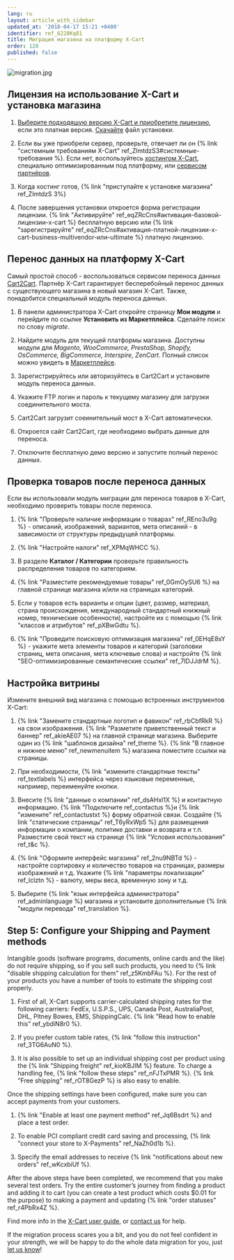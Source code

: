 ```yaml
---
lang: ru
layout: article_with_sidebar
updated_at: '2018-04-17 15:21 +0400'
identifier: ref_6220Kq81
title: Миграция магазина на платформу X-Cart
order: 120
published: false
---
```

![migration.jpg]({{site.baseurl}}/attachments/ref_otTGssNZ/migration.jpg)

## Лицензия на использование X-Cart и уcтановка магазина

1. [Выберите подходящую версию X-Cart и приобретите лицензию](https://www.x-cart.ru/ceny.html "Миграция магазина на платформу X-Cart"), если это платная версия. [Скачайте](https://www.x-cart.ru/download.html) файл установки. 

2. Если вы уже приобрели сервер, проверьте, отвечает ли он {% link "системным требованиям X-Cart" ref_ZlmtdzS3#системные-требования %}. Если нет, воспользуйтесь [хостингом X-Cart](https://www.x-cart.ru/hosting.html "Миграция магазина на платформу X-Cart"), специально оптимизированным под платформу, или [сервисом партнёров](https://market.x-cart.com/experts-and-services/hosters/ "Миграция магазина на платформу X-Cart").

3. Когда хостинг готов, {% link "приступайте к установке магазина" ref_ZlmtdzS 3%}

4. После завершения установки откроется форма регистрации лицензии. {% link "Активируйте" ref_eqZRcCns#активация-базовой-лицензии-x-cart %} бесплатную версию или {% link "зарегистрируйте" ref_eqZRcCns#активация-платной-лицензии-x-cart-business-multivendor-или-ultimate %} платную лицензию.

## Перенос данных на платформу X-Cart 

Самый простой способ  - воспользоваться сервисом переноса данных [Cart2Cart](https://www.shopping-cart-migration.com/ "Миграция магазина на платформу X-Cart"). Партнёр X-Cart гарантирует бесперебойный перенос данных с существующего магазина в новый магазин X-Cart. Также, понадобится специальный модуль переноса данных.

1. В панели администратора X-Cart откройте страницу **Мои модули** и перейдите по ссылке  **Установить из Маркетплейса**. Сделайте поиск по слову _migrate_. 

2. Найдите модуль для текущей платформы магазина. Доступны модули для _Magento, WooCommerce, PrestaShop, Shopify, OsCommerce, BigCommerce, Interspire, ZenCart_. Полный список можно увидеть в [Маркетплейсе](https://market.x-cart.com/addons/migration/?substring=migrate&filter[edition]=all&filter[priceType]=all&filter[sortBy]=p.arrivalDate). 

3.   Зарегистрируйтесь или авторизуйтесь в Cart2Cart и установите модуль переноса данных.

4.   Укажите FTP логин и пароль к текущему магазину для загрузки соединительного моста.

5.   Cart2Cart загрузит соеинительный мост в X-Cart автоматически.

6.   Откроется сайт Cart2Cart, где необходимо выбрать данные для переноса.

7.   Отключите бесплатную демо версию и запустите полный перенос данных.


## Проверка товаров после переноса данных

Если вы использовали модуль миграции для переноса товаров в X-Cart, необходимо проверить товары после переноса.

1. {% link "Проверьте наличие информации о товарах" ref_REno3u9g %} - описаний, изображений, вариантов, мета описаний - в зависимости от структуры предыдущей платформы.

2. {% link "Настройте налоги" ref_XPMqWHCC %}.

3. В разделе **Каталог / Категории** проверьте правильность распределения товаров по категориям.

4. {% link "Разместите рекомендуемые товары" ref_0GmOySU6 %} на главной странице магазина и/или на страницах категорий.

5. Если у товаров есть варианты и опции (цвет, размер, материал, страна происхождения, международный стандартный книжный номер, технические особенности), настройте их с помощью {% link "классов и атрибутов" ref_pXBwGdtu %}.

6. {% link "Проведите поисковую оптимизация магазина" ref_0EHqE8sY %} - укажите мета элементы товаров и категорий (заголовки страниц, мета описания, мета ключевые слова) и настройте {% link "SEO-оптимизированные семантические ссылки" ref_7IDJJdrM %}.

## Настройка витрины

Измените внешний вид магазина с помощью встроенных инструментов X-Cart:

1. {% link "Замените стандартные логотип и фавикон" ref_rbCbfRkR %} на свои изображения. {% link "Разметите приветственный текст и баннер" ref_akieAE07 %} на главной странице магазина. Выберите один из {% link "шаблонов дизайна" ref_theme %}. {% link "В главное и нижнее меню" ref_newmenuitem %} магазина поместите ссылки на страницы.

2. При необходимости, {% link "измените стандартные тексты" ref_textlabels %} интерфейса через языковые переменные, например, переименуйте кнопки. 

3. Внесите {% link "данные о компании" ref_dsAHxl1X %} и контактную информацию. {% link "Подключите ref_contactus %}и {% link "измените" ref_contactustxt %} форму обратной связи. Создайте {% link "статические страницы" ref_T6yRxWp5 %} для размещения информации о компании, политике доставки и возврата и т.п. Разместите свой текст на странице {% link "Условия использования" ref_t&c %}.

4. {% link "Оформите интерфейс магазина" ref_2nu9NBTd %} - настройте сортировку и количество товаров на страницах, размеры изображений и т.д. Укажите {% link "параметры локализации" ref_lclztn %} - валюту, меры веса, временную зону и т.д.

5. Выберите {% link "язык интерфейса администратора" ref_adminlanguage %} магазина и установите дополнительные {% link "модули перевода" ref_translation %}. 


## Step 5: Configure your Shipping and Payment methods

Intangible goods (software programs, documents, online cards and the like) do not require shipping, so if you sell such products, you need to {% link "disable shipping calculation for them" ref_z5KmbFAu %}. For the rest of your products you have a number of tools to estimate the shipping cost properly.

1.   First of all, X-Cart supports carrier-calculated shipping rates for the following carriers: FedEx, U.S.P.S., UPS, Canada Post, AustraliaPost, DHL, Pitney Bowes, EMS, ShippingCalc. {% link "Read how to enable this" ref_ybdiN8r0 %}.

2.   If you prefer custom table rates, {% link "follow this instruction" ref_3TG6AuN0 %}.

3.   It is also possible to set up an individual shipping cost per product using the {% link "Shipping freight" ref_kioKBJIM %} feature. To charge a handling fee, {% link "follow these steps" ref_nFJTxPMR %}. {% link "Free shipping" ref_rOT8GezP %} is also easy to enable.

Once the shipping settings have been configured, make sure you can accept payments from your customers.

1.   {% link "Enable at least one payment method" ref_Jq6Bsdrt %} and place a test order.

2.   To enable PCI compliant credit card saving and processing, {% link "connect your store to X-Payments" ref_NaZh0d1b %}.

3.   Specify the email addresses to receive {% link "notifications about new orders" ref_wKcxbiUf %}.

After the above steps have been completed, we recommend that you make several test orders. Try the entire customer’s journey from finding a product and adding it to cart (you can create a test product which costs $0.01 for the purpose) to making a payment and updating {% link "order statuses" ref_r4PbRx4Z %}.

Find more info in the [X-Cart user guide](http://kb.x-cart.com/), or [contact us](https://www.x-cart.com/migrate_me.html) for help.

If the migration process scares you a bit, and you do not feel confident in your strength, we will be happy to do the whole data migration for you, just [let us know](https://www.x-cart.com/migrate_me.html)!
